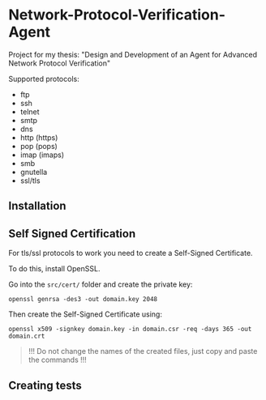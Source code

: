 # Network-Protocol-Verification-Agent

Project for my thesis: "Design and Development of an Agent for Advanced Network Protocol Verification"



Supported protocols: 
- ftp
- ssh
- telnet
- smtp
- dns
- http (https)
- pop (pops)
- imap (imaps)
- smb
- gnutella
- ssl/tls

## Installation



## Self Signed Certification

For tls/ssl protocols to work you need to create a Self-Signed Certificate. 

To do this, install OpenSSL. 

Go into the `src/cert/` folder and create the private key:
```
openssl genrsa -des3 -out domain.key 2048
```

Then create the Self-Signed Certificate using:
```
openssl x509 -signkey domain.key -in domain.csr -req -days 365 -out domain.crt
```

> !!! Do not change the names of the created files, just copy and paste the commands !!!

## Creating tests


